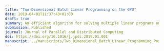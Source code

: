 ```yaml
---
title: "Two-Dimensional Batch Linear Programming on the GPU"
date: 2019-04-01T11:37:43+01:00
draft: true
summary: An efficient algorithm for solving multiple linear programs on the GPU.
submission: Published
journal: Journal of Parallel and Distributed Computing
doi: https://doi.org/10.1016/j.jpdc.2019.01.001
manuscript: ../manuscripts/Two_Dimensional_Batch_Linear_Programming_Post-accept.pdf
---
```



